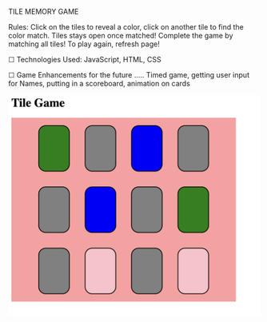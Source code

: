 
TILE MEMORY GAME

Rules: Click on the tiles to reveal a color, click on another tile to find the color match. Tiles stays open once matched! Complete the game by matching all tiles! To play again, refresh page!

☐ Technologies Used: JavaScript, HTML, CSS

☐ Game Enhancements for the future ..... Timed game, getting user input for Names, putting in a scoreboard, animation on cards

![screenshot](screenshotgame.png)
